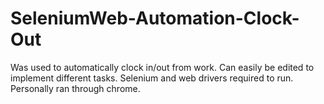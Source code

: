 # SeleniumWeb-Automation-Clock-Out
Was used to automatically clock in/out from work. 
Can easily be edited to implement different tasks. Selenium and web drivers required to run.
Personally ran through chrome.
